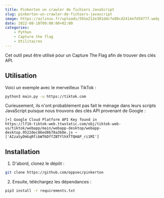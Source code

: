 ```yaml
---
title: Pinkerton un crawler de fichiers JavaScript
slug: pinkerton-un-crawler-de-fichiers-javascript
image: https://azlinux.fr/uploads/591e212e301ddcfe80cd2414efd59777.webp
date: 2022-08-10T09:00:00+02:00
categories:
    - Python
    - Capture the flag
    - Utilitaires
---
```


Cet outil peut être utilisé pour un Capture The Flag afin de trouver des clés API. 

## Utilisation

Voici un exemple avec le merveilleux TikTok :

```bash
python3 main.py -u https://tiktok.com
```

Curieusement, ils n'ont probablement pas fait le ménage dans leurs scripts JavaScript puisque nous trouvons des clés API provenant de Google :

```
[+] Google Cloud Platform API Key found in
https://lf16-tiktok-web.ttwstatic.com/obj/tiktok-web-us/tiktok/webapp/main/webapp-desktop/webapp-desktop.9522dec86ed8b78a3b0e.js ~
['AIzaSyDHGqRfibWT6DffZBTYlhXfTQHAP_ri1MI']
```

## Installation

1. D'abord, clonez le dépôt :

```bash
git clone https://github.com/oppsec/pinkerton
```

2. Ensuite, téléchargez les dépendances :

```bash
pip3 install -r requirements.txt
```
